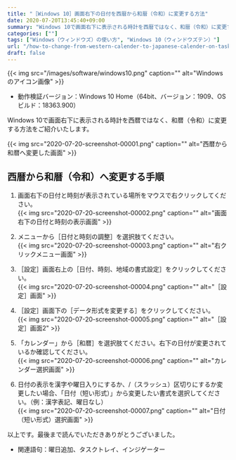 ```yaml
---
title: "［Windows 10］画面右下の日付を西暦から和暦（令和）に変更する方法"
date: 2020-07-20T13:45:40+09:00
summary: "Windows 10で画面右下に表示される時計を西暦ではなく、和暦（令和）に変更する方法をご紹介いたします。"
categories: [""]
tags: ["Windows（ウィンドウズ）の使い方", "Windows 10（ウィンドウズテン）"]
url: "/how-to-change-from-western-calender-to-japanese-calender-on-taskbar-for-windows-10"
draft: false
---
```


{{< img src="/images/software/windows10.png" caption="" alt="Windowsのアイコン画像" >}}

- 動作検証バージョン：Windows 10 Home（64bit、バージョン：1909、OSビルド：18363.900）

Windows 10で画面右下に表示される時計を西暦ではなく、和暦（令和）に変更する方法をご紹介いたします。

{{< img src="2020-07-20-screenshot-00001.png" caption="" alt="西暦から和暦へ変更した画面" >}}

## 西暦から和暦（令和）へ変更する手順

1. 画面右下の日付と時刻が表示されている場所をマウスで右クリックしてください。  
{{< img src="2020-07-20-screenshot-00002.png" caption="" alt="画面右下の日付と時刻の表示画面" >}}

2. メニューから［日付と時刻の調整］を選択肢てください。  
{{< img src="2020-07-20-screenshot-00003.png" caption="" alt="右クリックメニュー画面" >}}

3. ［設定］画面右上の［日付、時刻、地域の書式設定］をクリックしてください。  
{{< img src="2020-07-20-screenshot-00004.png" caption="" alt="［設定］画面" >}}

4. ［設定］画面下の［データ形式を変更する］をクリックしてください。  
{{< img src="2020-07-20-screenshot-00005.png" caption="" alt="［設定］画面2" >}}

5. 「カレンダー」から［和暦］を選択肢てください。右下の日付が変更されているか確認してください。  
{{< img src="2020-07-20-screenshot-00006.png" caption="" alt="カレンダー選択画面" >}}

6. 日付の表示を漢字や曜日入りにするか、/（スラッシュ）区切りにするか変更したい場合、「日付（短い形式）」から変更したい書式を選択してください。（例：漢字表記、曜日なし）  
{{< img src="2020-07-20-screenshot-00007.png" caption="" alt="日付（短い形式）選択画面" >}}

以上です。最後まで読んでいただきありがとうございました。

- 関連語句：曜日追加、タスクトレイ、インジゲーター
